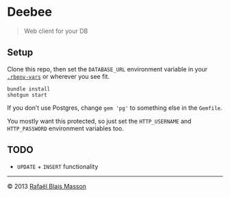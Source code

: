 Deebee
======

> Web client for your DB

## Setup

Clone this repo, then set the `DATABASE_URL` environment variable in your [`.rbenv-vars`](https://github.com/sstephenson/rbenv-vars) or wherever you see fit.

    bundle install
    shotgun start

If you don’t use Postgres, change `gem 'pg'` to something else in the `Gemfile`.

You mostly want this protected, so just set the `HTTP_USERNAME` and `HTTP_PASSWORD` environment variables too.

## TODO

- `UPDATE` + `INSERT` functionality

---

© 2013 [Rafaël Blais Masson](http://rafbm.com)
